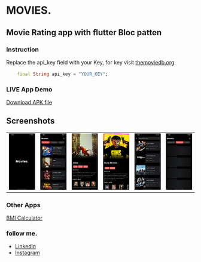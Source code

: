 # MOVIES.
## Movie Rating app with flutter Bloc patten

### Instruction
Replace the api_key field with your Key, for key visit [themoviedb.org](https://themoviedb.org).

```dart
    final String api_key = "YOUR_KEY";
```
### LIVE App Demo
[Download APK file](https://drive.google.com/open?id=1Is-s5QfunIesJIQMqOz1OYqRRFoThPgO)

## Screenshots
<table style={border:"none"}><tr><td><img src="./screenshots/0.png" alt="Home Screen(default)"/></td><td><img src="./screenshots/1.png" alt="Home Screen(Location Popup)"/></td><td><img src="./screenshots/2.png" alt="Home Screen(Location Popup)"/></td><td><img src="./screenshots/3.png" alt="Home Screen(Location Popup)"/></td><td><img src="./screenshots/5.png" alt="Home Screen(Location Popup)"/></td><td><img src="./screenshots/4.png" alt="Home Screen(Location Popup)"/></td></tr></table>

### Other Apps
[BMI Calculator](https://github.com/imSanjaySoni/BMI-Calculator-with-flutter) 

### follow me.
 - [Linkedin](https://linkedin.com/in/imsanjaysoni)
 - [Instagram ](https://instagram.com/imsanjaysoni)
